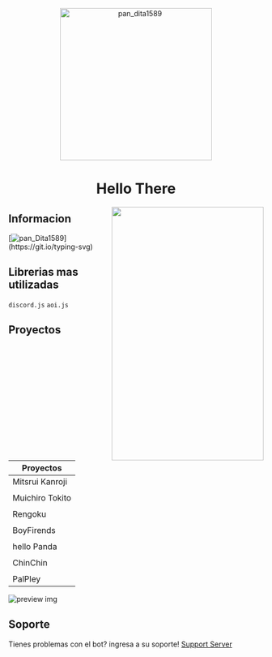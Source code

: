 <p align="center">
  <a href="https://discord.gg/TBwPxtUG5p">
    <img width="300" src="https://media.discordapp.net/attachments/1059853976595607612/1082051446972891146/Untitled27_20221024120557.png" alt="pan_dita1589">
  </a>
</p>

<h1 align="center" color="#8700ff">Hello There 
</h1>
<img align="right" src="https://media.tenor.com/iq2gk37_io8AAAAj/panda-greetings.gif" width=300 height=500>

## Informacion

[![pan_Dita1589](https://readme-typing-svg.herokuapp.com?font=Cascadia+Code&duration=3000&pause=10&background=F8FF0000&multiline=true&width=500&height=200&lines=%E2%86%B7+Hola+soy+pan_dita1589;%E2%86%B7+Aunque+llamame+pandita;%E2%86%B7+Soy+un+programdor+web+y+bots+;Fin+de+mi+presentacion.)](https://git.io/typing-svg)

## Librerias mas utilizadas
`discord.js` `aoi.js` 

## Proyectos

| Proyectos       | 
| ----------- |
| Mitsrui Kanroji       | (Fracaso)
|             |
| Muichiro Tokito      | (Fracaso)
|             |
| Rengoku      | (Fracaso)
|             |
| BoyFirends     | (Fracaso)
|             |
| hello Panda     | (Fracaso)
|             |
| ChinChin    | (Fracaso)
|             |
| PalPley  | (Activo)

![preview img](https://media.discordapp.net/attachments/1059853976595607612/1082059609902170212/palpley_kawaii.png)

## Soporte

Tienes problemas con el bot? ingresa a su soporte! [Support Server](https://discord.gg/TBwPxtUG5p)
